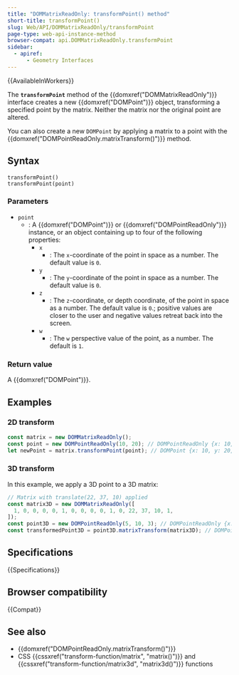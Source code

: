 ```yaml
---
title: "DOMMatrixReadOnly: transformPoint() method"
short-title: transformPoint()
slug: Web/API/DOMMatrixReadOnly/transformPoint
page-type: web-api-instance-method
browser-compat: api.DOMMatrixReadOnly.transformPoint
sidebar:
  - apiref:
      - Geometry Interfaces
---
```


{{AvailableInWorkers}}

The **`transformPoint`** method of the
{{domxref("DOMMatrixReadOnly")}} interface creates a new {{domxref("DOMPoint")}} object, transforming a specified point by the matrix. Neither the matrix nor the original point are altered.

You can also create a new `DOMPoint` by applying a matrix to a point with the {{domxref("DOMPointReadOnly.matrixTransform()")}} method.

## Syntax

```js-nolint
transformPoint()
transformPoint(point)
```

### Parameters

- `point`
  - : A {{domxref("DOMPoint")}} or {{domxref("DOMPointReadOnly")}} instance, or an object containing up to four of the following properties:
    - `x`
      - : The `x`-coordinate of the point in space as a number. The default value is `0`.
    - `y`
      - : The `y`-coordinate of the point in space as a number. The default value is `0`.
    - `z`
      - : The `z`-coordinate, or depth coordinate, of the point in space as a number. The default value is `0`.; positive values are closer to the user and negative values retreat back into the screen.
    - `w`
      - : The `w` perspective value of the point, as a number. The default is `1`.

### Return value

A {{domxref("DOMPoint")}}.

## Examples

### 2D transform

```js
const matrix = new DOMMatrixReadOnly();
const point = new DOMPointReadOnly(10, 20); // DOMPointReadOnly {x: 10, y: 20, z: 0, w: 1}
let newPoint = matrix.transformPoint(point); // DOMPoint {x: 10, y: 20, z: 0, w: 1}
```

### 3D transform

In this example, we apply a 3D point to a 3D matrix:

```js
// Matrix with translate(22, 37, 10) applied
const matrix3D = new DOMMatrixReadOnly([
  1, 0, 0, 0, 0, 1, 0, 0, 0, 0, 1, 0, 22, 37, 10, 1,
]);
const point3D = new DOMPointReadOnly(5, 10, 3); // DOMPointReadOnly {x: 5, y: 10, z: 3, w: 1}
const transformedPoint3D = point3D.matrixTransform(matrix3D); // DOMPoint {x: 27, y: 47, z: 13, w: 1}
```

## Specifications

{{Specifications}}

## Browser compatibility

{{Compat}}

## See also

- {{domxref("DOMPointReadOnly.matrixTransform()")}}
- CSS {{cssxref("transform-function/matrix", "matrix()")}} and {{cssxref("transform-function/matrix3d", "matrix3d()")}} functions
